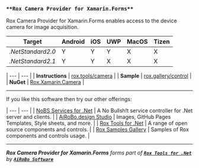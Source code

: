 ### `**Rox Camera Provider for Xamarin.Forms**`

Rox Camera Provider for Xamarin.Forms enables access to the device camera for image acquisition.

| Target | Android | iOS | UWP | MacOS | Tizen |
| --- | --- | --- | --- | --- | --- |
| *.NetStandard2.0* | Y | Y | Y | X | X |
| *.NetStandard2.1* | Y | Y | X | X | X |

| --- | --- |
| **Instructions** | [rox.tools/camera](https://rox.tools/camera/) |
| **Sample** | [rox.gallery/control](https://rox.gallery/control/) |
| **NuGet** | [Rox.Xamarin.Camera](https://www.nuget.org/packages/Rox.Xamarin.Camera/) |

---
If you like this software then try our other offerings:

| --- | --- |
| [NoBS Services for .Net](https://nobs.services/) | A No Bullsh!t service controller for .Net server and clients. |
| [AiRoBo.design Studio](https://airobo.design/) | Images, GitHub Pages Templates, Style sheets, and more. |
| [Rox Tools for .Net](https://rox.tools/) | A range of open source components and controls. |
| [Rox Samples Gallery](https://rox.gallery/) | Samples of Rox components and controls usage. |

---
***Rox Camera Provider for Xamarin.Forms*** *forms part of* [***`Rox Tools for .Net`***](https://rox.tools/) *by* [***`AiRoBo Software`***](https://airobo.software/)
